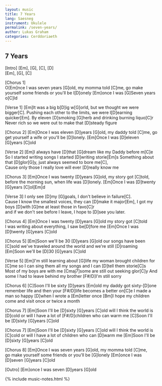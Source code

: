 ```yaml
---
layout: music
title: 7 Years
lang: Saesneg
instrument: Ukulele
permalink: /seven-years/
author: Lukas Graham
categories: Cerddoriaeth
---
```

## 7 Years

[Intro]
[Em],  [G],  [C],  [D]  
[Em],  [G],  [C]  
  
[Chorus 1]  
O[Em]nce I was seven years [G]old,
my momma told [C]me,
go make yourself some friends or you'll be l[D]onely
[Em]once I was [G]Seven years o[C]ld

[Verse 1]
[Em]It was a big b[D]ig w[G]orld,
but we thought we were bigger[C].
Pushing each other to the limits,
we were l[D]earning quicker[Em].
By eleven [D]smoking [G]herb
and drinking burning liquo[C]r
Never rich so we were out to make that [D]steady figure

[Chorus 2]
[Em]Once I was eleven [D]years [G]old,
my daddy told [C]me,
go get yourself a wife or you'll be [D]lonely.
[Em]Once I was [D]eleven [G]years [C]old

[Verse 2]
[Em]I always have [D]that [G]dream
like my Daddy before m[C]e                    
So I started writing songs
I started [D]writing storie[Em]s
Something about that [D]glor[G]y,
just always seemed to bore me[C],                  
Cause only those I really love
will ever [D]really know me

[Chorus 3]
[Em]Once I was twenty [D]years [G]old,
my story got [C]told,
before the morning sun, when life was [D]lonely.
[Em]Once I was [D]twenty [G]years [C]ol[Em]d       

[Verse 3]
I only see [D]my [G]goals,
I don't believe in failure[C].               
Cause I know the smallest voices,
they can [D]make it major[Em],
I got my boys [D]with [G]me at least those in favo[C]r                
and if we don't see before I leave,
I hope to [D]see you later.

[Chorus 4]
[Em]Once I was twenty [D]years [G]old
my story got [C]told                  
I was writing about everything,
I saw be[D]fore me
[Em]Once I was [D]twenty [G]years [C]old

[Chorus 5]
[Em]Soon we'll be 30 [D]years [G]old
our songs have been [C]sold
we've traveled around the world
and we're still [D]roaming
[Em]Soon we'll be [D]30 [G]years [C]old

[Verse 5]
[Em]I'm still learning about [G]life
my woman brought children for [C]me
so I can sing them all my songs
and I can [D]tell them storie[C]s             
Most of my boys are with me
[Cmaj7]some are still out seeking glor[C]y
And some I had to leave behind
my brother [F#/D]I'm still sorry

[Chorus 6]
[C]Soon I'll be sixty [D]years [Em]old
my daddy got sixty-[D]one
remember life and then your [F#/D]life
becomes a better on[C]e
I made a man so happy
[D]when I wrote a [Em]letter once
[Bm]I hope my children come and visit
once or twice a month

[Chorus 7]
[Em]Soon I'll be [D]sixty [G]years [C]old
will I think the world is [D]cold
or will I have a lot of [F#/D]children
who can warm me
[C]Soon I'll be [D]sixty [G]years [C]old

[Chorus 7]
[Em]Soon I'll be [D]sixty [G]years [C]old
will I think the world is [C]cold
or will I have a lot of children
who can [D]warm me
[Em]Soon I'll be [D]sixty [G]years [C]old

[Chorus 8]
[Em]Once I was seven years [G]old,
my momma told [C]me,              
go make yourself some friends or you'll be [G]lonely
[Em]once I was [D]seven [G]years [C]old

[Outro]
[Em]once I was seven [D]years [G]old

{% include music-notes.html %}